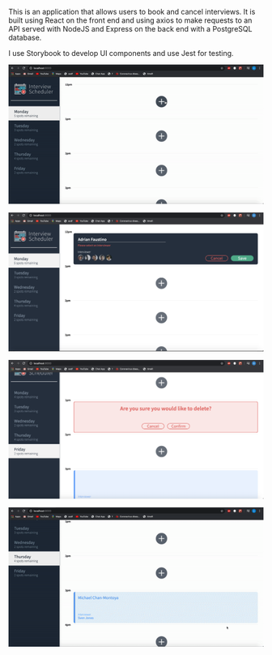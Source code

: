 This is an application that allows users to book and cancel interviews. It is built using React on the front end and using axios to make requests to an API served with NodeJS and Express on the back end with a PostgreSQL database.

I use Storybook to develop UI components and use Jest for testing.

!["Adding a new appointment and deleting it, with the spots remaining counter updating dynamically"](https://github.com/adrian-faustino/scheduler/blob/master/docs/add-delete.gif)

!["Form validation when submitting a new appointment"](https://github.com/adrian-faustino/scheduler/blob/master/docs/form-validation.png)

!["A confirmation screen when a user deletes an appointment"](https://github.com/adrian-faustino/scheduler/blob/master/docs/confirm-delete.png)

!["Editing existing appointments"](https://github.com/adrian-faustino/scheduler/blob/master/docs/edit.gif)